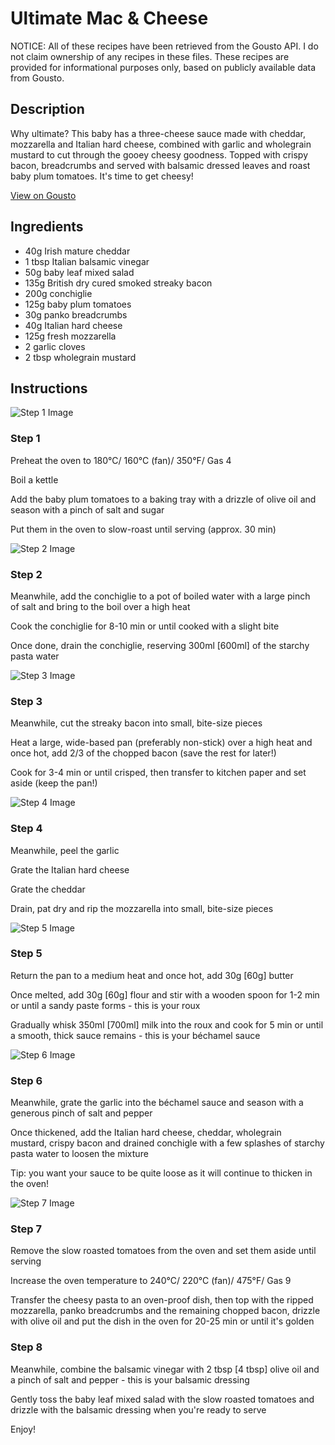 # Ultimate Mac & Cheese

NOTICE: All of these recipes have been retrieved from the Gousto API. I do not claim ownership of any recipes in these files. These recipes are provided for informational purposes only, based on publicly available data from Gousto.

## Description

Why ultimate? This baby has a three-cheese sauce made with cheddar, mozzarella and Italian hard cheese, combined with garlic and wholegrain mustard to cut through the gooey cheesy goodness. Topped with crispy bacon, breadcrumbs and served with balsamic dressed leaves and roast baby plum tomatoes. It's time to get cheesy!

[View on Gousto](https://www.gousto.co.uk/recipes/cookbook/ultimate-mac-cheese)

## Ingredients

- 40g Irish mature cheddar 
- 1 tbsp Italian balsamic vinegar
- 50g baby leaf mixed salad
- 135g British dry cured smoked streaky bacon
- 200g conchiglie
- 125g baby plum tomatoes
- 30g panko breadcrumbs
- 40g Italian hard cheese
- 125g fresh mozzarella 
- 2 garlic cloves
- 2 tbsp wholegrain mustard 

## Instructions

![Step 1 Image](https://production-media.gousto.co.uk/cms/recipe-step-image/943.-step-1-x200.jpg)

### Step 1

Preheat the oven to 180&deg;C/ 160&deg;C (fan)/ 350&deg;F/ Gas 4


Boil a kettle


Add the baby plum&nbsp;tomatoes to a baking tray with a drizzle of olive oil and season with a pinch of salt and sugar


Put them in the oven to slow-roast until serving (approx. 30 min)

![Step 2 Image](https://production-media.gousto.co.uk/cms/recipe-step-image/943.-step-2-x200.jpg)

### Step 2

Meanwhile, add the&nbsp;conchiglie&nbsp;to a pot of boiled water with a large pinch of&nbsp;salt&nbsp;and bring to the boil over a high heat


Cook the&nbsp;conchiglie&nbsp;for 8-10 min or until cooked with a slight bite


Once done, drain the&nbsp;conchiglie, reserving 300ml <span class="text-danger">[600ml]</span> of the&nbsp;starchy pasta water

![Step 3 Image](https://production-media.gousto.co.uk/cms/recipe-step-image/943.-step-3-x200.jpg)

### Step 3

Meanwhile, cut the&nbsp;streaky bacon&nbsp;into small, bite-size pieces


Heat a large, wide-based pan (preferably non-stick) over a high heat and once hot, add 2/3 of the chopped&nbsp;bacon (save the rest for later!)


Cook for 3-4 min or until crisped, then transfer to kitchen paper and set aside (keep the pan!)

![Step 4 Image](https://production-media.gousto.co.uk/cms/recipe-step-image/943.-step-4-x200.jpg)

### Step 4

Meanwhile, peel the&nbsp;garlic


Grate the&nbsp;Italian hard cheese


Grate the&nbsp;cheddar&nbsp;


Drain, pat dry and rip the&nbsp;mozzarella&nbsp;into small, bite-size pieces

![Step 5 Image](https://production-media.gousto.co.uk/cms/recipe-step-image/943.-step-5-x200.jpg)

### Step 5

Return the&nbsp;pan to a medium heat and once hot, add 30g <span class="text-danger">[60g]</span>&nbsp;butter


Once melted, add 30g <span class="text-danger">[60g]</span>&nbsp;flour&nbsp;and stir with a wooden spoon for 1-2 min or until a sandy paste forms - this is your roux


Gradually whisk 350ml <span class="text-danger">[700ml]</span>&nbsp;milk&nbsp;into the roux and cook for 5 min or until a smooth, thick sauce remains - this is your&nbsp;b&eacute;chamel sauce&nbsp;

![Step 6 Image](https://production-media.gousto.co.uk/cms/recipe-step-image/943.-step-6-x200.jpg)

### Step 6

Meanwhile, grate the&nbsp;garlic&nbsp;into the&nbsp;b&eacute;chamel sauce&nbsp;and season with a generous pinch of&nbsp;salt&nbsp;and&nbsp;pepper&nbsp;


Once thickened, add the&nbsp;Italian hard cheese,&nbsp;cheddar,&nbsp;wholegrain mustard,&nbsp;crispy bacon and&nbsp;drained conchigle&nbsp;with a few splashes of&nbsp;starchy pasta water&nbsp;to loosen the mixture


Tip: you want your sauce to be quite loose as it will continue to thicken in the oven!

![Step 7 Image](https://production-media.gousto.co.uk/cms/recipe-step-image/943.-step-7-x200.jpg)

### Step 7

Remove the slow roasted tomatoes from the oven and set them aside until serving


Increase the oven temperature to&nbsp;240&deg;C/ 220&deg;C (fan)/ 475&deg;F/ Gas 9


Transfer the&nbsp;cheesy pasta&nbsp;to an oven-proof dish, then top with the ripped mozzarella, panko breadcrumbs&nbsp;and the remaining chopped bacon, drizzle with olive oil and put the dish in the oven for 20-25 min or until it's golden

### Step 8

Meanwhile, combine the balsamic vinegar with 2 tbsp <span class="text-danger">[4 tbsp]</span> olive oil and a pinch of salt and pepper&nbsp;- this is your&nbsp;balsamic dressing


Gently toss the&nbsp;baby leaf&nbsp;mixed&nbsp;salad with the slow roasted tomatoes&nbsp;and drizzle with the balsamic dressing when you're ready to serve


Enjoy!&nbsp;

